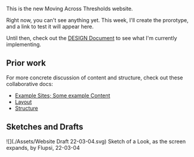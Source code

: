 This is the new Moving Across Thresholds website.

Right now, you can't see anything yet.
This week, I'll create the prorotype, and a link to test it will appear here.

Until then, check out the [DESIGN Document](./DESIGN.md) to see what I'm currently implementing.

## Prior work

For more concrete discussion of content and structure, check out these collaborative docs:

- [Example Sites; Some example Content](https://docs.google.com/document/d/1WBk1p87gxW8zPPTjid2BupmaUjcJCX3DvfpehNbtFUw/edit?usp=sharing)
- [Layout](https://docs.google.com/document/d/1zC7TirujtAtsySjGhr_0QOIqSRf53j6Xw_1FAXzUpNA/edit?usp=sharing)
- [Structure](https://docs.google.com/document/d/1gWE5tKyMtmpZlIjN4wl592KyJVVSWHRb8MFjTggPXpM/edit?usp=sharing)

## Sketches and Drafts

![](./Assets/Website Draft 22-03-04.svg)
Sketch of a Look, as the screen expands, by Flupsi, 22-03-04